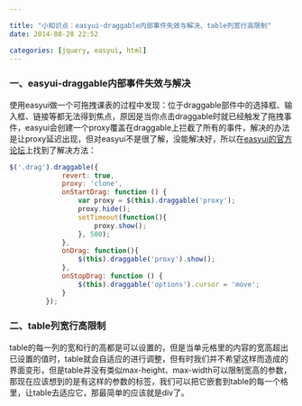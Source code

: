 ```yaml
---

title: "小知识点：easyui-draggable内部事件失效与解决、table列宽行高限制"
date: 2014-08-28 22:52

categories: [jquery, easyui, html]
---
```

### 一、easyui-draggable内部事件失效与解决

使用easyui做一个可拖拽课表的过程中发现：位于draggable部件中的选择框、输入框、链接等都无法得到焦点，原因是当你点击draggable时就已经触发了拖拽事件，easyui会创建一个proxy覆盖在draggable上拦截了所有的事件，解决的办法是让proxy延迟出现，但对easyui不是很了解，没能解决好，所以在<a href="http://www.jeasyui.com/forum/index.php?topic=378.0">easyui的官方论坛</a>上找到了解决方法：

``` javascript
$('.drag').draggable({
             revert: true,
             proxy: 'clone',
             onStartDrag: function () {
                 var proxy = $(this).draggable('proxy');
                 proxy.hide();
                 setTimeout(function(){
                	 proxy.show();
                 }, 500);
             },
             onDrag: function(){
            	 $(this).draggable('proxy').show();
             },
             onStopDrag: function () {
                 $(this).draggable('options').cursor = 'move';
             }
         });
```

### 二、table列宽行高限制

table的每一列的宽和行的高都是可以设置的，但是当单元格里的内容的宽高超出已设置的值时，table就会自适应的进行调整，但有时我们并不希望这样而造成的界面变形，但是table并没有类似max-height、max-width可以限制宽高的参数，那现在应该想到的是有这样的参数的标签，我们可以把它嵌套到table的每一个格里，让table去适应它，那最简单的应该就是div了。
